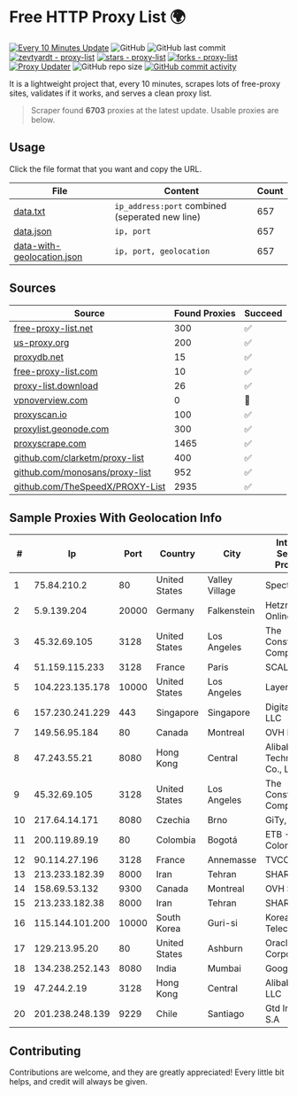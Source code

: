 
# Free HTTP Proxy List 🌍

[![Every 10 Minutes Update](https://github.com/mertguvencli/http-proxy-list/actions/workflows/main.yml/badge.svg?branch=main)](https://github.com/mertguvencli/http-proxy-list/actions/workflows/main.yml)
![GitHub](https://img.shields.io/github/license/mertguvencli/http-proxy-list)
![GitHub last commit](https://img.shields.io/github/last-commit/mertguvencli/http-proxy-list)
[![zevtyardt - proxy-list](https://img.shields.io/static/v1?label=zevtyardt&message=proxy-list&color=blue&logo=github)](https://github.com/zevtyardt/proxy-list "Go to GitHub repo")
[![stars - proxy-list](https://img.shields.io/github/stars/zevtyardt/proxy-list?style=social)](https://github.com/zevtyardt/proxy-list)
[![forks - proxy-list](https://img.shields.io/github/forks/zevtyardt/proxy-list?style=social)](https://github.com/zevtyardt/proxy-list)
[![Proxy Updater](https://github.com/zevtyardt/proxy-list/workflows/Proxy%20Updater/badge.svg)](https://github.com/zevtyardt/proxy-list/actions?query=workflow:"Proxy+Updater")
![GitHub repo size](https://img.shields.io/github/repo-size/zevtyardt/proxy-list)
[![GitHub commit activity](https://img.shields.io/github/commit-activity/m/zevtyardt/proxy-list?logo=commits)](https://github.com/zevtyardt/proxy-list/commits/main)

It is a lightweight project that, every 10 minutes, scrapes lots of free-proxy sites, validates if it works, and serves a clean proxy list.

> Scraper found **6703** proxies at the latest update. Usable proxies are below.

## Usage

Click the file format that you want and copy the URL.

|File|Content|Count|
|----|-------|-----|
|[data.txt](https://raw.githubusercontent.com/mertguvencli/http-proxy-list/main/proxy-list/data.txt)|`ip_address:port` combined (seperated new line)|657|
|[data.json](https://raw.githubusercontent.com/mertguvencli/http-proxy-list/main/proxy-list/data.json)|`ip, port`|657|
|[data-with-geolocation.json](https://raw.githubusercontent.com/mertguvencli/http-proxy-list/main/proxy-list/data-with-geolocation.json)|`ip, port, geolocation`|657|

## Sources

|Source|Found Proxies|Succeed|
|------|-------------|-------|
|[free-proxy-list.net](https://free-proxy-list.net)|300|✅|
|[us-proxy.org](https://www.us-proxy.org)|200|✅|
|[proxydb.net](http://proxydb.net)|15|✅|
|[free-proxy-list.com](https://free-proxy-list.com/?page=&port=&type%5B%5D=http&type%5B%5D=https&up_time=0&search=Search)|10|✅|
|[proxy-list.download](https://www.proxy-list.download/HTTP)|26|✅|
|[vpnoverview.com](https://vpnoverview.com/privacy/anonymous-browsing/free-proxy-servers)|0|🚫|
|[proxyscan.io](https://www.proxyscan.io)|100|✅|
|[proxylist.geonode.com](https://proxylist.geonode.com/api/proxy-list?limit=300&page=1&sort_by=lastChecked&sort_type=desc&protocols=http,https)|300|✅|
|[proxyscrape.com](https://api.proxyscrape.com/v2/?request=displayproxies&protocol=http&timeout=10000&country=all&ssl=all&anonymity=all)|1465|✅|
|[github.com/clarketm/proxy-list](https://raw.githubusercontent.com/clarketm/proxy-list/master/proxy-list-raw.txt)|400|✅|
|[github.com/monosans/proxy-list](https://raw.githubusercontent.com/monosans/proxy-list/main/proxies/http.txt)|952|✅|
|[github.com/TheSpeedX/PROXY-List](https://raw.githubusercontent.com/TheSpeedX/PROXY-List/master/http.txt)|2935|✅|


## Sample Proxies With Geolocation Info

|#|Ip|Port|Country|City|Internet Service Provider|
|-|--|----|-------|----|-------------------------|
|1|75.84.210.2|80|United States|Valley Village|Spectrum|
|2|5.9.139.204|20000|Germany|Falkenstein|Hetzner Online GmbH|
|3|45.32.69.105|3128|United States|Los Angeles|The Constant Company|
|4|51.159.115.233|3128|France|Paris|SCALEWAY|
|5|104.223.135.178|10000|United States|Los Angeles|LayerHost|
|6|157.230.241.229|443|Singapore|Singapore|DigitalOcean, LLC|
|7|149.56.95.184|80|Canada|Montreal|OVH Hosting|
|8|47.243.55.21|8080|Hong Kong|Central|Alibaba (US) Technology Co., Ltd.|
|9|45.32.69.105|3128|United States|Los Angeles|The Constant Company|
|10|217.64.14.171|8080|Czechia|Brno|GiTy, a.s.|
|11|200.119.89.19|80|Colombia|Bogotá|ETB - Colombia|
|12|90.114.27.196|3128|France|Annemasse|TVCCONV|
|13|213.233.182.39|8000|Iran|Tehran|SHARIF-EDU|
|14|158.69.53.132|9300|Canada|Montreal|OVH SAS|
|15|213.233.182.38|8000|Iran|Tehran|SHARIF-EDU|
|16|115.144.101.200|10000|South Korea|Guri-si|Korea Telecom|
|17|129.213.95.20|80|United States|Ashburn|Oracle Corporation|
|18|134.238.252.143|8080|India|Mumbai|Google LLC|
|19|47.244.2.19|3128|Hong Kong|Central|Alibaba.com LLC|
|20|201.238.248.139|9229|Chile|Santiago|Gtd Internet S.A|



## Contributing

Contributions are welcome, and they are greatly appreciated! Every
little bit helps, and credit will always be given.

